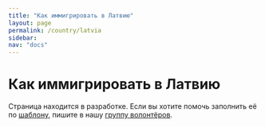 ```yaml
---
title: "Как иммигрировать в Латвию"
layout: page
permalink: /country/latvia
sidebar:
nav: "docs"
---
```


# Как иммигрировать в Латвию

Страница находится в разработке. Если вы хотите помочь заполнить её по [шаблону](/template), пишите в нашу [группу волонтёров](https://t.me/+FHi3FnJaoWJkMDAx).
